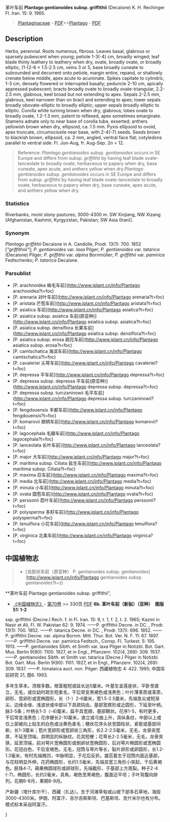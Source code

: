 革叶车前 **Plantago gentianoides subsp. griffithii** (Decaisne) K. H. Rechinger Fl. Iran. 15: 9. 1965.

> [Plantaginaceae](http://www.iplant.cn/info/Plantaginaceae?t=foc) - [PDF](http://www.iplant.cn/foc/pdf/Plantaginaceae.pdf)>>[Plantago](http://www.iplant.cn/info/Plantago?t=foc) - [PDF](http://www.iplant.cn/foc/pdf/Plantago.pdf)

## Description

Herbs, perennial. Roots numerous, fibrous. Leaves basal, glabrous or sparsely pubescent when young; petiole 1-3(-4) cm, broadly winged; leaf blade thinly leathery to leathery when dry, ovate, broadly ovate, or broadly elliptic, (1-)2-6 × 1.5-2.5 cm, veins 3 or 5, base broadly cuneate to subrounded and decurrent onto petiole, margin entire, repand, or shallowly crenate below middle, apex acute to acuminate. Spikes capitate to cylindric, 1-3 cm, densely flowered or interrupted basally; peduncle 2-10 cm, apically appressed pubescent; bracts broadly ovate to broadly ovate-triangular, 2.2-2.5 mm, glabrous, keel broad but not extending to apex. Sepals 2-2.5 mm, glabrous, keel narrower than on bract and extending to apex; lower sepals broadly obovate-elliptic to broadly elliptic; upper sepals broadly elliptic to elliptic. Corolla white turning brown when dry, glabrous; lobes ovate to broadly ovate, 1.2-1.3 mm, patent to reflexed, apex sometimes emarginate. Stamens adnate only to near base of corolla tube, exserted; anthers yellowish brown when dry, ellipsoid, ca. 1.5 mm. Pyxis ellipsoid to ovoid, apex truncate, circumscissile near base, with 2-4(-7) seeds. Seeds brown to blackish brown, ellipsoid, ca. 2 mm, angled, ventral face flat; cotyledons parallel to ventral side. Fl. Jun-Aug, fr. Aug-Sep. 2*n* = 12.


> Reference: 
>*Plantago gentianoides* subsp. *gentianoides* occurs in SE Europe and differs from subsp. *griffithii* by having leaf blade ovate-lanceolate to broadly ovate, herbaceous to papery when dry, base cuneate, apex acute, and anthers yellow when dry.*Plantago gentianoides* subsp. *gentianoides* occurs in SE Europe and differs from subsp. *griffithii* by having leaf blade ovate-lanceolate to broadly ovate, herbaceous to papery when dry, base cuneate, apex acute, and anthers yellow when dry.

### Statistics
Riverbanks, moist stony pastures; 3000-4300 m. SW Xinjiang, NW Xizang [Afghanistan, Kashmir, Kyrgyzstan, Pakistan; SW Asia (Iran)].

### Synonym
*Plantago griffithii* Decaisne in A. Candolle, Prodr. 13(1): 700. 1852 [*\"griffithsii\"*]; *P. gentianoides* var. *laxa* Pilger; *P. gentianoides* var. *tatarica* (Decaisne) Pilger; *P. griffithii* var. *alpina* Bornmüller; *P. griffithii* var. *pamirica* Fedtschenko; *P. tatarica* Decaisne.



### Parsublist

* [P.  arachnoidea  蛛毛车前](http://www.iplant.cn/info/Plantago arachnoidea?t=foc)
* [P.  arenaria  对叶车前](http://www.iplant.cn/info/Plantago arenaria?t=foc)
* [P.  aristata  芒苞车前](http://www.iplant.cn/info/Plantago aristata?t=foc)
* [P.  asiatica  车前](http://www.iplant.cn/info/Plantago asiatica?t=foc)
* [P.  asiatica subsp. asiatica  车前(原亚种)](http://www.iplant.cn/info/Plantago asiatica subsp. asiatica?t=foc)
* [P.  asiatica subsp. densiflora  长果车前](http://www.iplant.cn/info/Plantago asiatica subsp. densiflora?t=foc)
* [P.  asiatica subsp. erosa  疏花车前](http://www.iplant.cn/info/Plantago asiatica subsp. erosa?t=foc)
* [P.  camtschatica  海滨车前](http://www.iplant.cn/info/Plantago camtschatica?t=foc)
* [P.  cavaleriei  尖萼车前](http://www.iplant.cn/info/Plantago cavaleriei?t=foc)
* [P.  depressa  平车前](http://www.iplant.cn/info/Plantago depressa?t=foc)
* [P.  depressa subsp. depressa  平车前(原亚种)](http://www.iplant.cn/info/Plantago depressa subsp. depressa?t=foc)
* [P.  depressa subsp. turczaninowii  毛平车前](http://www.iplant.cn/info/Plantago depressa subsp. turczaninowii?t=foc)
* [P.  fengdouensis  丰都车前](http://www.iplant.cn/info/Plantago fengdouensis?t=foc)
* [P.  komarovii  翅柄车前](http://www.iplant.cn/info/Plantago komarovii?t=foc)
* [P.  lagocephala  毛瓣车前](http://www.iplant.cn/info/Plantago lagocephala?t=foc)
* [P.  lanceolata  长叶车前](http://www.iplant.cn/info/Plantago lanceolata?t=foc)
* [P.  major  大车前](http://www.iplant.cn/info/Plantago major?t=foc)
* [P.  maritima subsp. Ciliata  盐生车前](http://www.iplant.cn/info/Plantago maritima subsp. Ciliata?t=foc)
* [P.  maxima  巨车前](http://www.iplant.cn/info/Plantago maxima?t=foc)
* [P.  media  北车前](http://www.iplant.cn/info/Plantago media?t=foc)
* [P.  minuta  小车前](http://www.iplant.cn/info/Plantago minuta?t=foc)
* [P.  ovata  圆苞车前](http://www.iplant.cn/info/Plantago ovata?t=foc)
* [P.  perssonii  苣叶车前](http://www.iplant.cn/info/Plantago perssonii?t=foc)
* [P.  polysperma  多籽车前](http://www.iplant.cn/info/Plantago polysperma?t=foc)
* [P.  tenuiflora  小花车前](http://www.iplant.cn/info/Plantago tenuiflora?t=foc)
* [P.  virginica  北美车前](http://www.iplant.cn/info/Plantago virginica?t=foc)

## 中国植物志

> * [龙胆状车前（原亚种）  P.  gentianoides subsp. gentianoides](http://www.iplant.cn/info/Plantago gentianoides subsp. gentianoides?t=z)


**革叶车前 Plantago gentianoides subsp. griffithii",


* [《中国植物志》](http://www.iplant.cn/frps)- [第70卷](http://www.iplant.cn/frps/vol/70) >> 330页 [PDF](http://www.iplant.cn/frps/pdf/70/330.pdf)
**6b. 革叶车前（新拟）（亚种）　图版51: 1-2**

ssp. griffithii (Decne.) Rech. f. in Fl. Iran. 15: 9, t. 1, f. 2, t. 2. 1965; Kazmi in Nasir et Ali, Fl. W. Pakistan 62: 9. 1974. ——P. griffithii Decne. in DC. , Prodr. 13(1): 700. 1852. ——P. tatarica Decne. in DC. , Prodr. 13(1): 696. 1852. ——P. griffithii Decne. var. alpina Bornm. Mitt. Thur. Bot. Ver. N. F. 11: 67. 1897. ——P. griffithii Decne. var. pamirica Fedtsch., Consp. Fl. Turkest. 5: 195. 1913. ——P. gentianoides Sibth. et Smith var. laxa Pilger in Notizbl. Bot. Gart. Mus. Berlin 9(90): 1100. 1927, et in Engl., Pflanzenr. 102(4, 269): 309. 1937. ——P. gentianoides Sibth. et Smith var. tatarica (Decne.) Pilger in Notizbl. Bot. Gart. Mus. Berlin 9(90): 1101. 1927, et in Engl., Pflanzenr. 102(4, 269): 309. 1937. ——P. himalaica auct. non. Pilger: 西藏植物志 4: 422. 1985; 中国车前研究 21, 图6. 1993.

多年生草本。须根多数。根茎粗短或延长达5厘米。叶基生呈莲座状，平卧至直立，无毛，或仅幼时疏生短柔毛，干后常变黑褐色或浅黑色；叶片薄革质或革质，卵形、宽卵形或宽椭圆形，长（1-）2-6厘米，宽1.5-2.5厘米，先端急尖或短渐尖，边缘全缘、浅波状或中部以下具疏钝齿，基部宽楔形或近圆形，下延至叶柄，脉3-5条；叶柄长1-3（-4)厘米，扁平具宽翅，基部鞘状。花序1-5，有时更多，干后常变浅黑色；花序梗长2-10厘米，直立或弓曲上升，具纵条纹，中部以上或仅上部被向上贴生的白色或淡黄色柔毛；穗状花序头状至圆柱状，紧密或基部间断，长1-3厘米；苞片宽卵形或宽卵状三角形，长2.2-2.5毫米，无毛，龙骨突宽厚，不延至顶端，具明显的纵脉纹。花具短梗；花萼长2-2.5毫米，无毛，龙骨突狭，延至顶端，前对萼片宽椭圆形或倒卵状宽椭圆形，后对萼片椭圆形或宽椭圆形。花冠白色，干后变褐色，无毛，冠筒与萼片等长，裂片卵形或卵圆形，长1.2-1.3毫米，有时先端微凹，中脉明显，于花后反折。雄蕊着生于冠筒内面近基部，与花柱明显外伸，花药椭圆形，长约1.5毫米，先端具宽三角形小突起，干后黄褐色。胚珠4-7。蒴果椭圆球形或卵球形，先端截形，于基部上方周裂。种子2-4 (-7)，椭圆形，长约2毫米，具角，褐色至黑褐色，腹面近平坦；子叶背腹向排列。花期6-8月，果期8-9月。

产新疆（塔什库尔干）、西藏（扎达）。生于河滩草甸或山坡下部多石草地，海拔3000-4300米。伊朗、阿富汗、吉尔吉斯斯坦、巴基斯坦、克什米尔也有分布。模式标本采自阿富汗。



}